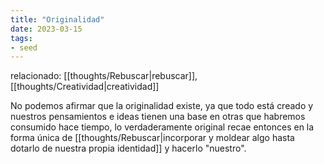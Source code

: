 ```yaml
---
title: "Originalidad"
date: 2023-03-15
tags:
- seed
---
```


relacionado: [[thoughts/Rebuscar|rebuscar]], [[thoughts/Creatividad|creatividad]]

No podemos afirmar que la originalidad existe, ya que todo está creado y nuestros pensamientos e ideas tienen una base en otras que habremos consumido hace tiempo, lo verdaderamente original recae entonces en la forma única de [[thoughts/Rebuscar|incorporar y moldear algo hasta dotarlo de nuestra propia identidad]] y hacerlo "nuestro".